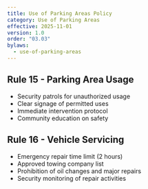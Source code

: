 ```yaml
---
title: Use of Parking Areas Policy
category: Use of Parking Areas
effective: 2025-11-01
version: 1.0
order: "03.03"
bylaws:
  - use-of-parking-areas
---
```


## Rule 15 - Parking Area Usage

- Security patrols for unauthorized usage
- Clear signage of permitted uses
- Immediate intervention protocol
- Community education on safety

## Rule 16 - Vehicle Servicing

- Emergency repair time limit (2 hours)
- Approved towing company list
- Prohibition of oil changes and major repairs
- Security monitoring of repair activities

